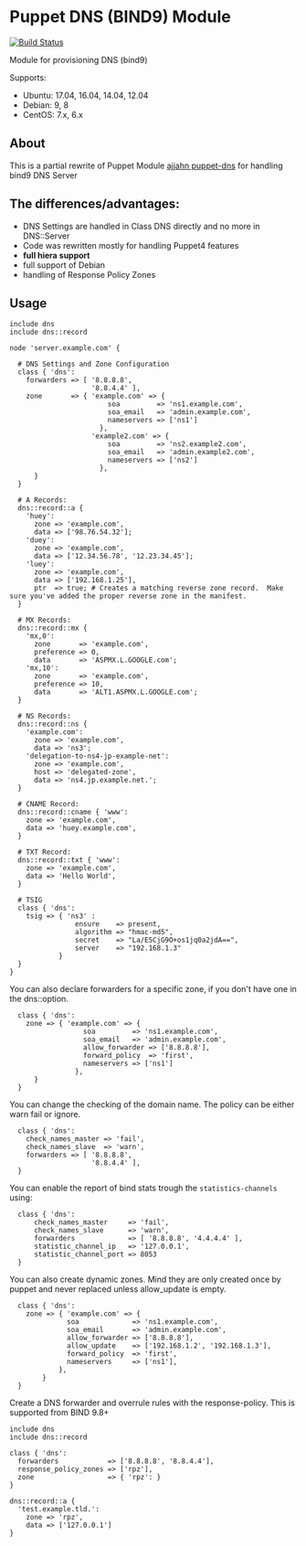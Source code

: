 # Puppet DNS (BIND9) Module

[![Build Status](https://travis-ci.org/SourceDoctor/puppet-dns.png?branch=master)](https://travis-ci.org/SourceDoctor/puppet-dns)

Module for provisioning DNS (bind9)

Supports:

* Ubuntu: 17.04, 16.04, 14.04, 12.04
* Debian: 9, 8
* CentOS: 7.x, 6.x

## About
This is a partial rewrite of Puppet Module [ajjahn puppet-dns](https://github.com/ajjahn/puppet-dns) for handling bind9 DNS Server


The differences/advantages:
-----------------
* DNS Settings are handled in Class DNS directly and no more in DNS::Server
* Code was rewritten mostly for handling Puppet4 features
* **full hiera support**
* full support of Debian
* handling of Response Policy Zones


## Usage

```puppet
include dns
include dns::record

node 'server.example.com' {

  # DNS Settings and Zone Configuration
  class { 'dns':
    forwarders => [ '8.8.8.8',
                    '8.8.4.4' ],
    zone       => { 'example.com' => {
                        soa         => 'ns1.example.com',
                        soa_email   => 'admin.example.com',
                        nameservers => ['ns1']
                      },
                    'example2.com' => {
                        soa         => 'ns2.example2.com',
                        soa_email   => 'admin.example2.com',
                        nameservers => ['ns2']
                      },
      }
  }

  # A Records:
  dns::record::a {
    'huey':
      zone => 'example.com',
      data => ['98.76.54.32'];
    'duey':
      zone => 'example.com',
      data => ['12.34.56.78', '12.23.34.45'];
    'luey':
      zone => 'example.com',
      data => ['192.168.1.25'],
      ptr  => true; # Creates a matching reverse zone record.  Make sure you've added the proper reverse zone in the manifest.
  }

  # MX Records:
  dns::record::mx {
    'mx,0':
      zone       => 'example.com',
      preference => 0,
      data       => 'ASPMX.L.GOOGLE.com';
    'mx,10':
      zone       => 'example.com',
      preference => 10,
      data       => 'ALT1.ASPMX.L.GOOGLE.com';
  }

  # NS Records:
  dns::record::ns {
    'example.com':
      zone => 'example.com',
      data => 'ns3';
    'delegation-to-ns4-jp-example-net':
      zone => 'example.com',
      host => 'delegated-zone',
      data => 'ns4.jp.example.net.';
  }

  # CNAME Record:
  dns::record::cname { 'www':
    zone => 'example.com',
    data => 'huey.example.com',
  }

  # TXT Record:
  dns::record::txt { 'www':
    zone => 'example.com',
    data => 'Hello World',
  }

  # TSIG
  class { 'dns':
    tsig => { 'ns3' :
                ensure    => present,
                algorithm => "hmac-md5",
                secret    => "La/E5CjG9O+os1jq0a2jdA==",
                server    => "192.168.1.3"
            }
  }
}
```

You can also declare forwarders for a specific zone, if you don't have one in the dns::option.

```puppet
  class { 'dns':
    zone => { 'example.com' => {
                  soa         => 'ns1.example.com',
                  soa_email   => 'admin.example.com',
                  allow_forwarder => ['8.8.8.8'],
                  forward_policy  => 'first',
                  nameservers => ['ns1']
                },
      }
  }
```

You can change the checking of the domain name. The policy can be either warn fail or ignore.

```puppet
  class { 'dns':
    check_names_master => 'fail',
    check_names_slave  => 'warn',
    forwarders => [ '8.8.8.8',
                    '8.8.4.4' ],
  }
```

You can enable the report of bind stats trough the `statistics-channels` using:

```puppet
  class { 'dns':
      check_names_master     => 'fail',
      check_names_slave      => 'warn',
      forwarders             => [ '8.8.8.8', '4.4.4.4' ],
      statistic_channel_ip   => '127.0.0.1',
      statistic_channel_port => 8053
  }
```

You can also create dynamic zones. Mind they are only created once by puppet and never replaced unless allow_update is empty.

```puppet
  class { 'dns':
    zone => { 'example.com' => {
              soa             => 'ns1.example.com',
              soa_email       => 'admin.example.com',
              allow_forwarder => ['8.8.8.8'],
              allow_update    => ['192.168.1.2', '192.168.1.3'],
              forward_policy  => 'first',
              nameservers     => ['ns1'],
            },
        }
  }
```

Create a DNS forwarder and overrule rules with the response-policy. This is supported from BIND 9.8+

```puppet
include dns
include dns::record

class { 'dns':
  forwarders            => ['8.8.8.8', '8.8.4.4'],
  response_policy_zones => ['rpz'],
  zone                  => { 'rpz': }
}

dns::record::a {
  'test.example.tld.':
    zone => 'rpz',
    data => ['127.0.0.1']
}
```
